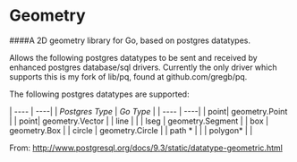 Geometry
========

####A 2D geometry library for Go, based on postgres datatypes.

Allows the following postgres datatypes to be sent and received by enhanced postgres database/sql drivers.  Currently the only driver which supports this is my fork of lib/pq, found at github.com/gregb/pq.

The following postgres datatypes are supported:

| ---- | ----|
| *Postgres Type* | *Go Type* |
| ---- | ----|
| point| geometry.Point |
| point| geometry.Vector |
| line | |
| lseg | geometry.Segment |
| box | geometry.Box |
| circle | geometry.Circle |
| path * | |
| polygon* | |


From: http://www.postgresql.org/docs/9.3/static/datatype-geometric.html
